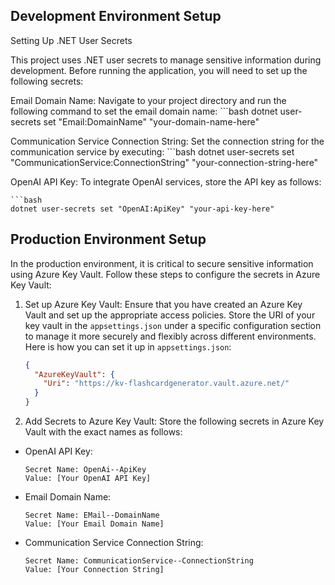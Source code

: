 ## Development Environment Setup

Setting Up .NET User Secrets

This project uses .NET user secrets to manage sensitive information during development. Before running the application, you will need to set up the following secrets:

Email Domain Name:
Navigate to your project directory and run the following command to set the email domain name:
    ```bash
    dotnet user-secrets set "Email:DomainName" "your-domain-name-here"

Communication Service Connection String:
Set the connection string for the communication service by executing:
    ```bash
    dotnet user-secrets set "CommunicationService:ConnectionString" "your-connection-string-here"

OpenAI API Key:
To integrate OpenAI services, store the API key as follows:

    ```bash
    dotnet user-secrets set "OpenAI:ApiKey" "your-api-key-here"

## Production Environment Setup

In the production environment, it is critical to secure sensitive information using Azure Key Vault. Follow these steps to configure the secrets in Azure Key Vault:

1. Set up Azure Key Vault:
   Ensure that you have created an Azure Key Vault and set up the appropriate access policies. Store the URI of your key vault in the `appsettings.json` under a specific configuration section to manage it more securely and flexibly across different environments. Here is how you can set it up in `appsettings.json`:
   ```json
   {
     "AzureKeyVault": {
       "Uri": "https://kv-flashcardgenerator.vault.azure.net/"
     }
   }
   
2. Add Secrets to Azure Key Vault:
Store the following secrets in Azure Key Vault with the exact names as follows:
- OpenAI API Key:
    ```plaintext
    Secret Name: OpenAi--ApiKey
    Value: [Your OpenAI API Key]
- Email Domain Name:
    ```plaintext
    Secret Name: EMail--DomainName
    Value: [Your Email Domain Name]
- Communication Service Connection String:
    ```plaintext
    Secret Name: CommunicationService--ConnectionString
    Value: [Your Connection String]
